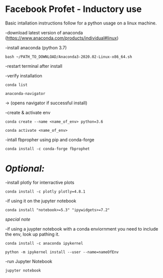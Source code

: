 # Facebook Profet - Inductory use
Basic intallation instructions follow for a python usage on a linux machine.

-download latest version of anaconda (https://www.anaconda.com/products/individual#linux)

-install anaconda (python 3.7) 

	bash ~/PATH_TO_DOWNLOAD/Anaconda3-2020.02-Linux-x86_64.sh
	
-restart terminal after install

-verify installation

	conda list
	
	anaconda-navigator 
-> (opens navigator if successful install) 
	
-create & activate env

	conda create --name <name_of_env> python=3.6
	
	conda activate <name_of_env>
	
-intall fbpropher using pip and conda-forge

	conda install -c conda-forge fbprophet
	

# *Optional:*

-install plotly for interractive plots

	conda install -c plotly plotly=4.8.1
	
-if using it on the jupyter notebook

	conda install "notebook>=5.3" "ipywidgets>=7.2"
	

_*special note*_


-if using a juypter notebook with a conda enviornment you need to include the env, look up pathing it.

	conda install -c anaconda ipykernel
	
	python -m ipykernel install --user --name=nameOfEnv
	
-run Jupyter Notebook

	jupyter notebook
	
